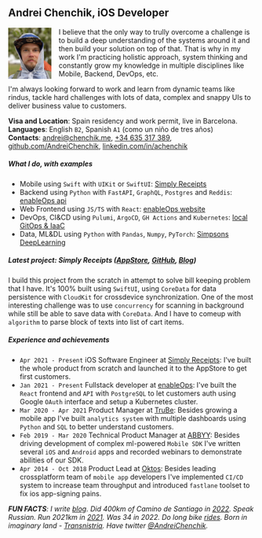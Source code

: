 ## Andrei Chenchik, iOS Developer
<img align="left" width=88 src="./images/andrei.png" style="margin: 0 15px 0 0" >

I believe that the only way to trully overcome a challenge is to build a deep understanding of the systems around it and then build your solution on top of that. That is why in my work I'm practicing holistic approach, system thinking and constantly grow my knowledge in multiple disciplines like Mobile, Backend, DevOps, etc.

I'm always looking forward to work and learn from dynamic teams like rindus, tackle hard challenges with lots of data, complex and snappy UIs to deliver business value to customers.

**Visa and Location**: Spain residency and work permit, live in Barcelona.
<br> **Languages**: English `B2`, Spanish `A1` (como un niño de tres años)
<br> **Contacts**: [andrei@chenchik.me](mailto:andrei@chenchik.me), [+34 635 317 389](tel:+34635317389), [github.com/AndreiChenchik](https://github.com/AndreiChenchik), [linkedin.com/in/achenchik](https://www.linkedin.com/in/achenchik)

##### **What I do, with examples**
- Mobile using `Swift` with `UIKit` or `SwiftUI`: [Simply Receipts](https://github.com/AndreiChenchik/receipt)
- Backend using `Python` with `FastAPI`, `GraphQL`, `Postgres` and `Reddis`: [enableOps api](https://github.com/enableops/api-service)
- Web Frontend using `JS/TS` with `React`: [enableOps website](https://github.com/enableops/enableops.github.io/tree/main/src/components)
- DevOps, CI&CD using `Pulumi`, `ArgoCD`, `GH Actions` and `Kubernetes`: [local GitOps & IaaC](https://github.com/AndreiChenchik/local-cluster)
- Data, ML&DL using `Python` with `Pandas`, `Numpy`, `PyTorch`: [Simpsons DeepLearning](https://github.com/AndreiChenchik/dlschool/blob/main/14.1%20%D0%94%D0%BE%D0%BC%D0%B0%D1%88%D0%BD%D0%B5%D0%B5%20%D0%B7%D0%B0%D0%B4%D0%B0%D0%BD%D0%B8%D0%B5.%20%D0%BA%D0%BB%D0%B0%D1%81%D1%81%D0%B8%D1%84%D0%B8%D0%BA%D0%B0%D1%86%D0%B8%D1%8F%20%D0%A1%D0%B8%D0%BC%D0%BF%D1%81%D0%BE%D0%BD%D0%BE%D0%B2/simpsons_resnet50.ipynb)

##### **Latest project: Simply Receipts ([AppStore](https://apps.apple.com/app/simply-receipts-tracker/id1586132989), [GitHub](https://github.com/AndreiChenchik/receipt), [Blog](https://chenchik.me/simply-receipts))**

I build this project from the scratch in attempt to solve bill keeping problem that I have. It's 100% built using `SwiftUI`, using `CoreData` for data persistence with `CloudKit` for crossdevice synchronization. One of the most interesting challenge was to use `concurrency` for scanning in background while still be able to save data with `CoreData`. And I have to comeup with `algorithm` to parse block of texts into list of cart items.

##### **Experience and achievements**
* `Apr 2021 - Present` iOS Software Engineer at [Simply Receipts](https://chenchik.me/simply-receipts): I've built the whole product from scratch and launched it to the AppStore to get first customers.
* `Jan 2021 - Present` Fullstack developer at [enableOps](https://enableops.io/): I've built the `React` frontend and `API` with `PostgreSQL` to let customers auth using Google `OAuth` interface and setup a Kubernetes cluster.
* `Mar 2020 - Apr 2021` Product Manager at [TruBe](https://ya.ru): Besides growing a mobile app I've built `analytics system` with multiple dashboards using `Python` and `SQL` to better understand customers.
* `Feb 2019 - Mar 2020` Technical Product Manager at [ABBYY](https://www.abbyy.com/): Besides driving development of complex ml-powered `Mobile SDK` I've written several `iOS` and `Android` apps and recorded webinars to demonstrate abilities of our SDK.
* `Apr 2014 - Oct 2018` Product Lead at [Oktos](https://appadvice.com/app/oktos-messenger/1362473814): Besides leading crossplatform team of `mobile app` developers I've implemented `CI/CD` system to increase team throughput and introduced `fastlane` toolset to fix ios app-signing pains.

*__FUN FACTS__: I write [blog](https://chenchik.me). Did 400km of Camino de Santiago in [2022](https://storyteller.fit/album/384). Speak Russian. Run 2021km in [2021](https://www.strava.com/athletes/44250763). Was 34 in 2022. Do long bike [rides](https://www.strava.com/activities/4836441053). Born in imaginary land - [Transnistria](https://en.wikipedia.org/wiki/Transnistria). Have twitter [@AndreiChenchik](https://twitter.com/AndreiChenchik).*

